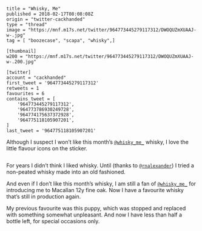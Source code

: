 ```
title = "Whisky, Me"
published = 2018-02-17T08:08:08Z
origin = "twitter-cackhanded"
type = "thread"
image = "https://mnf.m17s.net/twitter/964773445279117312/DWOQUZmXUAAJ-w-.jpg"
tag = [ "boozecase", "scapa", "whisky",]

[thumbnail]
w200 = "https://mnf.m17s.net/twitter/964773445279117312/DWOQUZmXUAAJ-w-.200.jpg"

[twitter]
account = "cackhanded"
first_tweet = '964773445279117312'
retweets = 1
favourites = 6
contains_tweet = [ 
    '964773445279117312',
    '964773786930249728',
    '964774175637372928',
    '964775118105907201',
]
last_tweet = '964775118105907201'
```

Although I suspect I won’t like this month’s [`@whisky_me_`](https://twitter.com/whisky_me_) whisky, I love the little flavour icons on the sticker.

<p class='image'><img src='https://mnf.m17s.net/twitter/964773445279117312/DWOQUZmXUAAJ-w-.jpg' alt=''></p>

For years I didn’t think I liked whisky. Until (thanks to [`@rnalexander`](https://twitter.com/rnalexander)) I tried a non-peated whisky made into an old fashioned.

And even if I don’t like this month’s whisky, I am still a fan of [`@whisky_me_`](https://twitter.com/whisky_me_) for introducing me to Macallan 12y fine oak. Now I have a favourite whisky that’s still in production again.

My previous favourite was this puppy, which was stopped and replaced with something somewhat unpleasant. And now I have less than half a bottle left, for special occasions only.

<p class='image'><img src='https://mnf.m17s.net/twitter/964773445279117312/DWOR1bOX4AAJhuG.jpg' alt=''></p>

